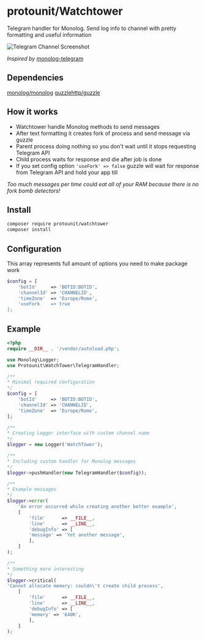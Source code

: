 # protounit/Watchtower
Telegram handler for Monolog. Send log info to channel with pretty formatting and useful information

![Telegram Channel Screenshot](https://image.ibb.co/fpFepT/Screenshot_20180726_013226.png  "protounit/watchtower")

*Inspired by* [monolog-telegram](https://github.com/moeinrahimi/monolog-telegram) 

## Dependencies
[monolog/monolog](https://github.com/Seldaek/monolog)
[guzzlehttp/guzzle](https://github.com/guzzle/guzzle) 

## How it works
* Watchtower handle Monolog methods to send messages
* After text formatting it creates fork of process and send message via guzzle
* Parent process doing nothing so you don't wait until it stops requesting Telegram API
* Child process waits for response and die after job is done
* If you set config option `'useFork' => false` guzzle will wait for response from Telegram API and hold your app till

*Too much messages per time could eat all of your RAM because there is no fork bomb detectors!*

## Install
```bash
composer require protounit/watchtower
composer install
```

## Configuration
This array represents full amount of options you need to make package work

```php
$config = [
	'botId'     => 'BOTID:BOTID',
	'channelId' => 'CHANNELID',
	'timeZone'  => 'Europe/Rome',
	'useFork    => true
];
```

## Example
```php
<?php
require __DIR__ . '/vendor/autoload.php';

use Monolog\Logger;
use Protounit\WatchTower\TelegramHandler;

/**
* Minimal required configuration
*/
$config = [
	'botId'     => 'BOTID:BOTID',
	'channelId' => 'CHANNELID',
	'timeZone'  => 'Europe/Rome',
];

/**
* Creating Logger interface with custom channel name
*/
$logger = new Logger('WatchTower');

/**
* Including custom handler for Monolog messages
*/
$logger->pushHandler(new TelegramHandler($config));

/**
* Example messages
*/
$logger->error(
	'An error occurred while creating another better example',
	[
	    'file'      => __FILE__,
	    'line'      => __LINE__,
	    'debugInfo' => [
		'message' => 'Yet another message',
	    ],
	]
);

/**
* Something more interesting
*/
$logger->critical(
'Cannot allocate memory: couldn\'t create child process',
	[
	    'file'      => __FILE__,
	    'line'      => __LINE__,
	    'debugInfo' => [
		'memory' => '640K',
	    ],
	]
);
```